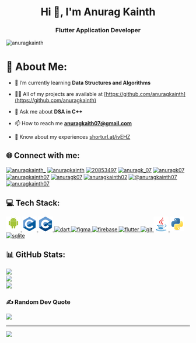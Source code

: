 <h1 align="center">Hi 👋, I'm Anurag Kainth</h1>
<h3 align="center">Flutter Application Developer</h3>

<p align="left"> <img src="https://komarev.com/ghpvc/?username=anuragkainth&label=Profile%20views&color=0e75b6&style=flat" alt="anuragkainth" /> </p>

# 💫 About Me:
- 🌱 I’m currently learning **Data Structures and Algorithms**

- 👨‍💻 All of my projects are available at [https://github.com/anuragkainth](https://github.com/anuragkainth)

- 💬 Ask me about **DSA in C++**

- 📫 How to reach me **anuragkaith07@gmail.com**

- 📄 Know about my experiences [shorturl.at/ivEHZ](shorturl.at/ivEHZ)

## 🌐 Connect with me:
<p align="left">
<a href="https://twitter.com/anuragkainth_" target="blank"><img align="center" src="https://raw.githubusercontent.com/rahuldkjain/github-profile-readme-generator/master/src/images/icons/Social/twitter.svg" alt="anuragkainth_" height="30" width="40" /></a>
<a href="https://linkedin.com/in/anuragkainth" target="blank"><img align="center" src="https://raw.githubusercontent.com/rahuldkjain/github-profile-readme-generator/master/src/images/icons/Social/linked-in-alt.svg" alt="anuragkainth" height="30" width="40" /></a>
<a href="https://stackoverflow.com/users/20853497" target="blank"><img align="center" src="https://raw.githubusercontent.com/rahuldkjain/github-profile-readme-generator/master/src/images/icons/Social/stack-overflow.svg" alt="20853497" height="30" width="40" /></a>
<a href="https://instagram.com/anuragk_07" target="blank"><img align="center" src="https://raw.githubusercontent.com/rahuldkjain/github-profile-readme-generator/master/src/images/icons/Social/instagram.svg" alt="anuragk_07" height="30" width="40" /></a>
<a href="https://www.codechef.com/users/anuragk07" target="blank"><img align="center" src="https://cdn.jsdelivr.net/npm/simple-icons@3.1.0/icons/codechef.svg" alt="anuragk07" height="30" width="40" /></a>
<a href="https://www.hackerrank.com/anuragkainth07" target="blank"><img align="center" src="https://raw.githubusercontent.com/rahuldkjain/github-profile-readme-generator/master/src/images/icons/Social/hackerrank.svg" alt="anuragkainth07" height="30" width="40" /></a>
<a href="https://codeforces.com/profile/anuragk07" target="blank"><img align="center" src="https://raw.githubusercontent.com/rahuldkjain/github-profile-readme-generator/master/src/images/icons/Social/codeforces.svg" alt="anuragk07" height="30" width="40" /></a>
<a href="https://www.leetcode.com/anuragkainth02" target="blank"><img align="center" src="https://raw.githubusercontent.com/rahuldkjain/github-profile-readme-generator/master/src/images/icons/Social/leet-code.svg" alt="anuragkainth02" height="30" width="40" /></a>
<a href="https://www.hackerearth.com/@anuragkainth07" target="blank"><img align="center" src="https://raw.githubusercontent.com/rahuldkjain/github-profile-readme-generator/master/src/images/icons/Social/hackerearth.svg" alt="@anuragkainth07" height="30" width="40" /></a>
<a href="https://auth.geeksforgeeks.org/user/anuragkainth07" target="blank"><img align="center" src="https://raw.githubusercontent.com/rahuldkjain/github-profile-readme-generator/master/src/images/icons/Social/geeks-for-geeks.svg" alt="anuragkainth07" height="30" width="40" /></a>
</p>

## 💻 Tech Stack:
<p align="left"> <a href="https://developer.android.com" target="_blank" rel="noreferrer"> <img src="https://raw.githubusercontent.com/devicons/devicon/master/icons/android/android-original-wordmark.svg" alt="android" width="40" height="40"/> </a> <a href="https://www.cprogramming.com/" target="_blank" rel="noreferrer"> <img src="https://raw.githubusercontent.com/devicons/devicon/master/icons/c/c-original.svg" alt="c" width="40" height="40"/> </a> <a href="https://www.w3schools.com/cpp/" target="_blank" rel="noreferrer"> <img src="https://raw.githubusercontent.com/devicons/devicon/master/icons/cplusplus/cplusplus-original.svg" alt="cplusplus" width="40" height="40"/> </a> <a href="https://dart.dev" target="_blank" rel="noreferrer"> <img src="https://www.vectorlogo.zone/logos/dartlang/dartlang-icon.svg" alt="dart" width="40" height="40"/> </a> <a href="https://www.figma.com/" target="_blank" rel="noreferrer"> <img src="https://www.vectorlogo.zone/logos/figma/figma-icon.svg" alt="figma" width="40" height="40"/> </a> <a href="https://firebase.google.com/" target="_blank" rel="noreferrer"> <img src="https://www.vectorlogo.zone/logos/firebase/firebase-icon.svg" alt="firebase" width="40" height="40"/> </a> <a href="https://flutter.dev" target="_blank" rel="noreferrer"> <img src="https://www.vectorlogo.zone/logos/flutterio/flutterio-icon.svg" alt="flutter" width="40" height="40"/> </a> <a href="https://git-scm.com/" target="_blank" rel="noreferrer"> <img src="https://www.vectorlogo.zone/logos/git-scm/git-scm-icon.svg" alt="git" width="40" height="40"/> </a> <a href="https://www.java.com" target="_blank" rel="noreferrer"> <img src="https://raw.githubusercontent.com/devicons/devicon/master/icons/java/java-original.svg" alt="java" width="40" height="40"/> </a> <a href="https://www.python.org" target="_blank" rel="noreferrer"> <img src="https://raw.githubusercontent.com/devicons/devicon/master/icons/python/python-original.svg" alt="python" width="40" height="40"/> </a> <a href="https://www.sqlite.org/" target="_blank" rel="noreferrer"> <img src="https://www.vectorlogo.zone/logos/sqlite/sqlite-icon.svg" alt="sqlite" width="40" height="40"/> </a> </p>

## 📊 GitHub Stats:
![](https://github-readme-stats.vercel.app/api?username=anuragkainth&theme=radical&hide_border=false&include_all_commits=true&count_private=true)<br/>
![](https://github-readme-streak-stats.herokuapp.com/?user=anuragkainth&theme=radical&hide_border=false)<br/>
![](https://github-readme-stats.vercel.app/api/top-langs/?username=anuragkainth&theme=radical&hide_border=false&include_all_commits=true&count_private=true&layout=compact)

### ✍️ Random Dev Quote
![](https://quotes-github-readme.vercel.app/api?type=vetical&theme=radical)

---
[![](https://visitcount.itsvg.in/api?id=anuragkainth&icon=6&color=4)](https://visitcount.itsvg.in)

<!-- Proudly created with GPRM ( https://gprm.itsvg.in ) -->
